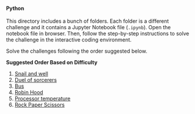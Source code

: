 #### Python
This directory includes a bunch of folders. Each folder is a different challenge and it contains a Jupyter Notebook file (`.ipynb`). Open the notebook file in browser. Then, follow the step-by-step instructions to solve the challenge in the interactive coding environment. 

Solve the challenges following the order suggested below.

**Suggested Order Based on Difficulty**  

1. [Snail and well](./1.-Python/1.-Snail-and-Well)
1. [Duel of sorcerers](./1.-Python/2.-Duel-of-Sorcerers)
1. [Bus](./1.-Python/3.-Bus)
1. [Robin Hood](./1.-Python/4.-Robin-Hood)
1. [Processor temperature](./1.-Python/5.-Temperature-Processor)
1. [Rock Paper Scissors](./1.-Python/6.-Rock–Paper–Scissors)
